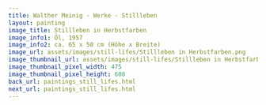 ```yaml
---
title: Walther Meinig - Werke - Stillleben
layout: painting
image_title: Stillleben in Herbstfarben 
image_info1: Öl, 1957
image_info2: ca. 65 x 50 cm (Höhe x Breite)
image_url: assets/images/still-lifes/Stillleben in Herbstfarben.png
image_thumbnail_url: assets/images/still-lifes/Stillleben in Herbstfarben-klein.png
image_thumbnail_pixel_width: 475
image_thumbnail_pixel_height: 608
back_url: paintings_still_lifes.html
next_url: paintings_still_lifes.html
---
```

